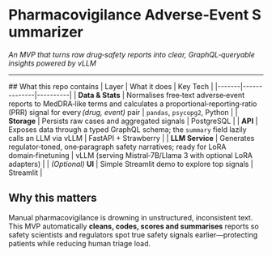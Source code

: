 # Pharmacovigilance Adverse‑Event Summarizer  
*An MVP that turns raw drug‑safety reports into clear, GraphQL‑queryable insights powered by vLLM*

---

## What this repo contains
| Layer | What it does | Key Tech |
|-------|--------------|----------|
| **Data & Stats** | Normalises free‑text adverse‑event reports to MedDRA‑like terms and calculates a proportional‑reporting‑ratio (PRR) signal for every *(drug, event)* pair | `pandas`, `psycopg2`, Python |
| **Storage** | Persists raw cases and aggregated signals | PostgreSQL |
| **API** | Exposes data through a typed GraphQL schema; the `summary` field lazily calls an LLM via vLLM | FastAPI + Strawberry |
| **LLM Service** | Generates regulator‑toned, one‑paragraph safety narratives; ready for LoRA domain‑finetuning | vLLM (serving Mistral‑7B/Llama 3 with optional LoRA adapters) |
| *(Optional)* **UI** | Simple Streamlit demo to explore top signals | Streamlit |




## Why this matters

Manual pharmacovigilance is drowning in unstructured, inconsistent text.  
This MVP automatically **cleans, codes, scores and summarises** reports so safety scientists and regulators spot true safety signals earlier—protecting patients while reducing human triage load.
